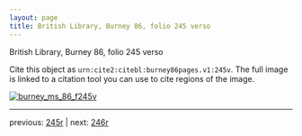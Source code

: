 ```yaml
---
layout: page
title: British Library, Burney 86, folio 245 verso
---
```


British Library, Burney 86, folio 245 verso

Cite this object as `urn:cite2:citebl:burney86pages.v1:245v`.  The full image is linked to a citation tool you can use to cite regions of the image.

[![burney_ms_86_f245v](http://www.homermultitext.org/iipsrv?IIIF=/project/homer/pyramidal/deepzoom/citebl/burney86imgs/v1/burney_ms_86_f245v.tif/full/800,/0/default.jpg)](http://www.homermultitext.org/ict2/?urn=urn:cite2:citebl:burney86imgs.v1:burney_ms_86_f245v) 

---

previous:  [245r](../245r/) | next: [246r](../246r/)